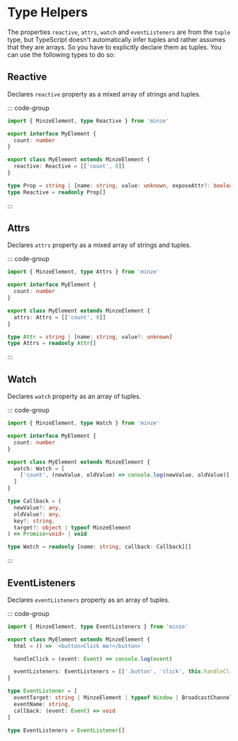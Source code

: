 # Type Helpers

The properties `reactive`, `attrs`, `watch` and `eventListeners` are from the `tuple` type, but TypeScript doesn't automatically infer tuples and rather assumes that they are arrays. So you have to explicitly declare them as tuples. You can use the following types to do so:

## Reactive <Badge type="tip" text="^1.0.0" />

Declares `reactive` property as a mixed array of strings and tuples.

::: code-group

```ts [Code]
import { MinzeElement, type Reactive } from 'minze'

export interface MyElement {
  count: number
}

export class MyElement extends MinzeElement {
  reactive: Reactive = [['count', 0]]
}
```

```ts [Type]
type Prop = string | [name: string, value: unknown, exposeAttr?: boolean]
type Reactive = readonly Prop[]
```

:::

## Attrs <Badge type="tip" text="^1.0.0" />

Declares `attrs` property as a mixed array of strings and tuples.

::: code-group

```ts [Code]
import { MinzeElement, type Attrs } from 'minze'

export interface MyElement {
  count: number
}

export class MyElement extends MinzeElement {
  attrs: Attrs = [['count', 0]]
}
```

```ts [Type]
type Attr = string | [name: string, value?: unknown]
type Attrs = readonly Attr[]
```

:::

## Watch <Badge type="tip" text="^1.0.0" />

Declares `watch` property as an array of tuples.

::: code-group

```ts [Code]
import { MinzeElement, type Watch } from 'minze'

export interface MyElement {
  count: number
}

export class MyElement extends MinzeElement {
  watch: Watch = [
    ['count', (newValue, oldValue) => console.log(newValue, oldValue)]
  ]
}
```

```ts [Type]
type Callback = (
  newValue?: any,
  oldValue?: any,
  key?: string,
  target?: object | typeof MinzeElement
) => Promise<void> | void

type Watch = readonly [name: string, callback: Callback][]
```

:::

## EventListeners <Badge type="tip" text="^1.0.0" />

Declares `eventListeners` property as an array of tuples.

::: code-group

```ts [Code]
import { MinzeElement, type EventListeners } from 'minze'

export class MyElement extends MinzeElement {
  html = () => `<button>Click me!</button>`

  handleClick = (event: Event) => console.log(event)

  eventListeners: EventListeners = [['.button', 'click', this.handleClick]]
}
```

```ts [Type]
type EventListener = [
  eventTarget: string | MinzeElement | typeof Window | BroadcastChannel,
  eventName: string,
  callback: (event: Event) => void
]

type EventListeners = EventListener[]
```
